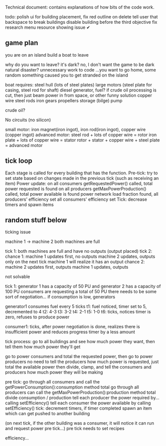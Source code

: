 Technical document: contains explanations of how bits of the code work.

todo:
polish ui for building placement, fix red outline on delete
tell user that backspace to break buildings
disable building before the third objective
fix research menu resource showing issue ✔




## game plan
you are on an island
build a boat to leave

why do you want to leave?
it's dark? no, I don't want the game to be dark
natural disaster? unnecessary work to code
...you want to go home, some random something caused you to get stranded on the island

boat requires:
steel hull (lots of steel plates)
large motors (steel plate for casing, steel rod for shaft)
diesel generator, fuel? if crude oil processing is cut, then just beam power in from space, or other funny solution
copper wire
steel rods
iron gears
propellers
storage
(bilge) pump


crude oil?

No circuits (no silicon)

small motor: iron magnet(iron ingot), iron rod(iron ingot), copper wire (copper ingot)
advanced motor:
	steel rod + lots of copper wire = rotor
	iron plate + lots of copper wire = stator
	rotor + stator + copper wire + steel plate = advanced motor



## tick loop
Each stage is called for every building that has the function.
Pre-tick: try to set state based on changes made in the previous tick (such as receiving an item)
Power update:
on all consumers getRequestedPower() called, total power requested is found
on all producers getMaxPowerProduction() called, total power available is found
power network load fraction found, all producers' efficiency set
all consumers' efficiency set
Tick: decrease timers and spawn items



## random stuff below

ticking issue

machine 1 -> machine 2
both machines are full

tick 1: both machines are full and have no outputs
(output placed)
tick 2:
	chance 1:
	machine 1 updates first, no outputs
	machine 2 updates, outputs
	only on the next tick machine 1 will realize it has an output
	chance 2:
	machine 2 updates first, outputs
	machine 1 updates, outputs

not solvable

tick 1:
generator 1 has a capacity of 50 PU and generator 2 has a capacity of 100 PU
consumers are requesting a total of 50 PU
there needs to be some sort of negotiation...
if consumption is low, generators


generator1 consumes fuel every 5 ticks
t1: fuel noticed, timer set to 5, decremented to 4
t2: 4-3
t3: 3-2
t4: 2-1
t5: 1-0
t6: ticks, notices timer is zero, refuses to produce power

consumer1: ticks, after power negotiation is done, realizes there is insufficient power and reduces progress timer by a less amount


tick process:
go to all buildings and see how much power they want, then tell them how much power they'll get

go to power consumers and total the requested power, then go to power producers
no need to tell the producers how much power is requested, just total the available power
then divide, clamp, and tell the consumers and producers how much power they will be making


pre tick:
go through all consumers and call the getPowerConsumption():consumption method
total
go through all producers can call the getMaxPowerProduction():production method
total
divide consumption / production
tell each producer the power required by... calling setEfficiency()
tell each consumer the power available by calling setEfficiency()
tick:
decrement timers, if timer completed spawn an item which can get pushed to another building

(on next tick, if the other building was a consumer, it will notice it can run and request power pre tick...)
pre tick needs to set recipes


efficiency...

